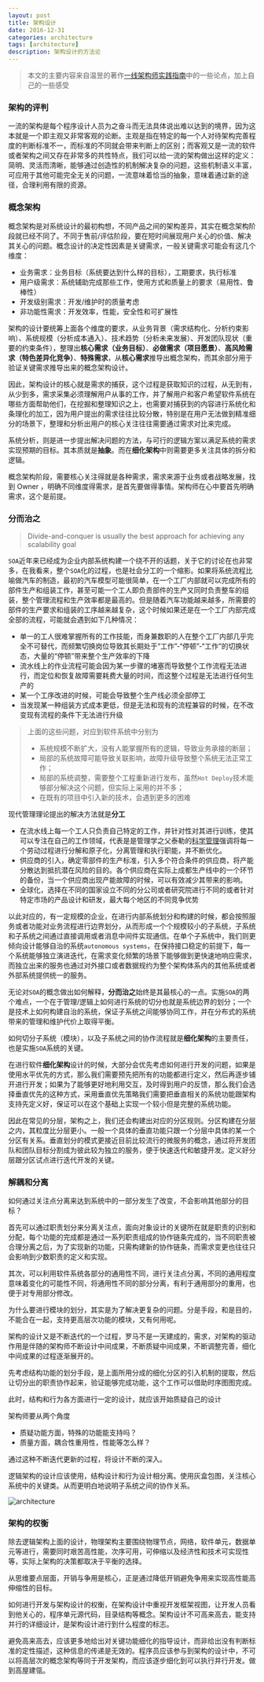 ```yaml
---
layout: post
title: 架构设计
date: 2016-12-31
categories: architecture
tags: [architecture]
description: 架构设计的方法论
---
```


> 本文的主要内容来自温昱的著作[一线架构师实践指南](https://book.douban.com/search/%E6%B8%A9%E6%98%B1)中的一些论点，加上自己的一些感受

### 架构的评判

一流的架构是每个程序设计人员为之奋斗而无法具体说出难以达到的境界，因为这本就是一个即主观又非常客观的论断。主观是指在特定的每一个人对待架构完善程度的判断标准不一，而标准的不同就会带来判断上的区别；而客观又是一流的软件或者架构之间又存在非常多的共性特点，我们可以给一流的架构做出这样的定义：简明、灵活而清晰，能够通过创造性的机制解决复杂的问题，这些机制语义丰富，可应用于其他可能完全无关的问题，一流意味着恰当的抽象，意味着通过新的途径，合理利用有限的资源。

### 概念架构

概念架构是对系统设计的最初构想，不同产品之间的架构差异，其实在概念架构阶段就已经不同了。不同于售前/评估阶段，要在短时间展现用户关心的价值、解决其关心的问题。概念设计的决定性因素是关键需求，一般关键需求可能会有这几个维度：

- 业务需求：业务目标（系统要达到什么样的目标），工期要求，执行标准
- 用户级需求：系统辅助完成那些工作，使用方式和质量上的要求（易用性、鲁棒性）
- 开发级别需求：开发/维护时的质量考虑
- 非功能性需求：开发效率，性能，安全性和可扩展性

架构的设计要统筹上面各个维度的要求，从业务背景（需求结构化、分析约束影响）、系统规模（分析成本通入）、技术趋势（分析未来发展）、开发团队现状（重要的约束条件），整理出**核心需求（业务目标）**、**必做需求（项目愿景）**、**高风险需求（特色差异化竞争）**、**特殊需求**，从**核心需求**推导出概念架构，而其余部分用于验证关键需求推导出来的概念架构设计。

因此，架构设计的核心就是需求的捕获，这个过程是获取知识的过程，从无到有，从少到多，需求采集必须理解用户从事的工作，并了解用户和客户希望软件系统在哪些方面帮助他们，在挖掘和整理知识之上，也需要对捕获到的内容进行系统化和条理化的加工，因为用户提出的需求往往比较分散，特别是在用户无法做到精准细分的场景下，整理和分析出用户的核心关注往往需要通过需求对比来完成。

系统分析，则是进一步提出解决问题的方法，与可行的逻辑方案以满足系统的需求实现预期的目标。其本质就是**抽象**。而在**细化架构**中则需要更多关注具体的拆分和逻辑。

概念架构阶段，需要核心关注得就是各种需求，需求来源于业务或者战略发展，找到 Owner ，明确不同维度得需求，是首先要做得事情。架构师在心中要首先明确需求，这个是前提。

### 分而治之

>Divide-and-conquer is usually the best approach for achieving any scalability goal

`SOA`近年来已经成为企业内部系统构建一个绕不开的话题，关于它的讨论在也非常多，在我看来，整个`SOA`化的过程，也是社会分工的一个缩影。如果将系统流程比喻做汽车的制造，最初的汽车模型可能很简单，在一个工厂内部就可以完成所有的部件生产和组装工作，甚至可能一个工人即负责部件的生产又同时负责整车的组装，整个管理流程和生产效率都是最高的。但是随着汽车功能越来越多，所需要的部件的生产要求和组装的工序越来越复杂，这个时候如果还是在一个工厂内部完成全部的流程，可能就会遇到如下几种情况：

- 单一的工人很难掌握所有的工作技能，而身兼数职的人在整个工厂内部几乎完全不可替代，而频繁切换岗位导致其长期处于“工作”-“停顿”-“工作”的切换状态，大量的“停顿”带来整个生产效率的下降
- 流水线上的作业流程可能会因为某一步骤的堵塞而导致整个工作流程无法进行，而定位和恢复故障需要耗费大量的时间，而这整个过程是无法进行任何生产的
- 某一个工序改进的时候，可能会导致整个生产线必须全部停工
- 当发现某一种组装方式成本更低，但是无法和现有的流程兼容的时候，在不改变现有流程的条件下无法进行升级

>上面的这些问题，对应到软件系统中分别为
> - 系统规模不断扩大，没有人能掌握所有的逻辑，导致业务承接的断层；
> - 局部的系统故障可能导致关联影响，故障升级导致整个系统无法正常工作；
> - 局部的系统调整，需要整个工程重新进行发布，虽然`Hot Deploy`技术能够部分解决这个问题，但实际上采用的并不多；
> - 在既有的项目中引入新的技术，会遇到更多的困难

现代管理理论提出的解决方法就是**分工**

- 在流水线上每一个工人只负责自己特定的工作，并针对性对其进行训练，使其可以专注在自己的工作领域，代表是是管理学之父泰勒的[科学管理](https://zh.wikipedia.org/wiki/%E7%A7%91%E5%AD%A6%E7%AE%A1%E7%90%86)强调将每一个劳动过程进行分解和原子化，分离管理和执行职能，并不断优化。
- 供应商的引入，确定零部件的生产标准，引入多个符合条件的供应商，将产能分散达到抵抗潜在风险的目的。各个供应商在实际上成都生产线中的一个环节的备份，当一个供应商出现产能故障的时候，可以有效减少其带来的影响。
- 全球化，选择在不同的国家设立不同的分公司或者研究院进行不同的或者针对特定市场的产品设计和研发，最大每个地区的不同竞争优势

以此对应的，有一定规模的企业，在进行内部系统划分和构建的时候，都会按照服务或者功能对业务流程进行边界划分，从而形成一个个规模较小的子系统，子系统和子系统之间通过直接调用或者消息中间件实现通信。在单个子系统中，我们则更倾向设计能够自治的系统`autonomous systems`，在保持接口稳定的前提下，每一个系统能够独立演进迭代，在需求变化频繁的场景下能够做到更快速地响应需求，而独立出来的服务也通过对外接口或者数据规约为整个架构体系内的其他系统或者外部系统提供统一的服务。

无论对`SOA`的概念做出如何解释，**分而治之**始终是其最核心的一点。实施`SOA`的两个难点，一个在于管理/逻辑上如何进行系统的切分也就是系统边界的划分；一个是技术上如何构建自治的系统，保证子系统之间能够协同工作，并在分布式的系统带来的管理和维护代价上取得平衡。

如何切分子系统（模块），以及子系统之间的协作流程就是**细化架构**的主要责任，也是实施`SOA`系统的关键。

在进行软件**细化架构**设计的时候，大部分会优先考虑如何进行开发的问题，如果是使用水平优先的方式，那么我们需要预先把所有的功能都进行定义，然后再逐步铺开进行开发；如果为了能够更好地利用交互，及时得到用户的反馈，那么我们会选择垂直优先的这种方式，采用垂直优先策略我们需要把垂直相关的系统功能跟架构支持先定义好，保证可以在这个基础上实现一个较小但是完整的系统功能。

因此在常见的分层，架构之上，我们还会构建出对应的分区规则。分区构建在分层之内，其粒度比分层更小。一般一个具体的垂直功能只跟一个分层中具体的某一个分区有关系。垂直划分的模式更接近目前比较流行的微服务的概念，通过将开发团队和团队目标分割成为彼此较为独立的服务，便于快速迭代和敏捷开发。定义好分层跟分区试点进行迭代开发的关键。

### 解耦和分离

如何通过关注点分离来达到系统中的一部分发生了改变，不会影响其他部分的目标？

首先可以通过职责划分来分离关注点，面向对象设计的关键所在就是职责的识别和分配，每个功能的完成都是通过一系列职责组成的协作链条完成的，当不同职责被合理分离之后，为了实现新的功能，只需构建新的协作链条，而需求变更也往往只会影响到少数职责的定义和实现。

其次，可以利用软件系统各部分的通用性不同，进行关注点分离，不同的通用程度意味着变化的可能性不同，将通用性不同的部分分离，有利于通用部分的重用，也便于对专用部分修改。

为什么要进行模块的划分，其实是为了解决更复杂的问题。分是手段，和是目的，不能合在一起，支持更高层次功能的模块，又有何用呢。

架构的设计又是不断迭代的一个过程，罗马不是一天建成的，需求，对架构的驱动作用是伴随的架构师不断设计中间成果，不断质疑中间成果，不断调整完善，细化中间成果的过程逐渐展开的。

先考虑结构功能的划分手段，是上面所用分成的细化分区的引入机制的提取，然后让切分出的职责协作起来，验证能够完成功能，这个工作可以借助时序图图完成。

此时，结构和行为各方面进行一定的设计，就应该开始质疑自己的设计

架构师要从两个角度

- 质疑功能方面，特殊的功能能支持吗？
- 质量方面，耦合性重用性，性能等怎么样？

通过这种不断迭代更新的过程，将设计不断的深入。

逻辑架构的设计应该使用，结构设计和行为设计相分离。使用灰盒包图，关注核心系统中的关键类。从而更明白地说明子系统之间的协作关系。

![architecture](/assets/img/archituredesign/sequenceDia.jpg)

### 架构的权衡

除去逻辑架构上面的设计，物理架构主要围绕物理节点，网络，软件单元，数据单元等进行，需要同时艰苦高性能，次序可用，可伸缩以及经济性和技术可实现性等，实际上架构的决策都取决于平衡的选择。

从思维要点层面，开销与争用是核心，正是通过降低开销避免争用来实现高性能高伸缩性的目标。

如何进行开发与架构设计的权衡，在架构设计中重视开发框架视图，让开发人员看到他关心的，程序单元源代码，目录结构等概念。架构设计不可高来高去，能支持并行的详细设计，是架构设计进行到什么程度的标志。

避免高来高去，应该更多地给出对关键功能细化的指导设计，而非给出没有判断标准的定性描述，这种信息的传递是无效的。程序员应该参与到架构的设计中，不可以将高层次的概念架构等同于开发架构，而应该逐步细化到可以执行并行开发。做到高屋建瓴。







